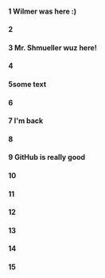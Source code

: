 #### 1 Wilmer was here :)
#### 2
#### 3 Mr. Shmueller wuz here!
#### 4
#### 5some text
#### 6
#### 7 I'm back 
#### 8
#### 9 GitHub is really good
#### 10
#### 11
#### 12
#### 13
#### 14
#### 15